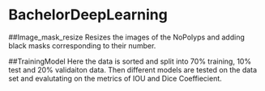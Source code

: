 # BachelorDeepLearning
##Image_mask_resize
Resizes the images of the NoPolyps and adding black masks corresponding to their number.

##TrainingModel
Here the data is sorted and split into 70% training, 10% test and 20% validaiton data. Then different models are tested on the data set and evalutating on the metrics of IOU and Dice Coeffiecient.
